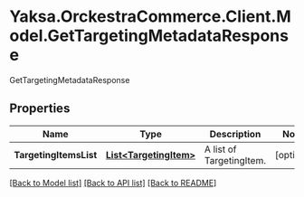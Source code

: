 # Yaksa.OrckestraCommerce.Client.Model.GetTargetingMetadataResponse
GetTargetingMetadataResponse

## Properties

Name | Type | Description | Notes
------------ | ------------- | ------------- | -------------
**TargetingItemsList** | [**List&lt;TargetingItem&gt;**](TargetingItem.md) | A list of TargetingItem. | [optional] 

[[Back to Model list]](../README.md#documentation-for-models) [[Back to API list]](../README.md#documentation-for-api-endpoints) [[Back to README]](../README.md)

